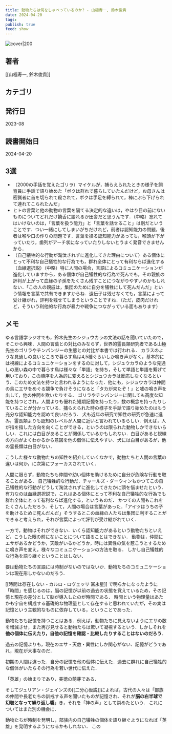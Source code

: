 ```yaml
---
title: 動物たちは何をしゃべっているのか? - 山極寿一, 鈴木俊貴
date: 2024-04-20
tags: 
publish: true
feed: show
---
```

![cover|200](http://books.google.com/books/content?id=QJ4C0AEACAAJ&printsec=frontcover&img=1&zoom=1&source=gbs_api)
## 著者
[[山極寿一, 鈴木俊貴]]
## カテゴリ

## 発行日
2023-08
## 読書開始日
2024-04-20

## 3選
 - （2000の手話を覚えたゴリラ）マイケルが，捕らえられたときの様子を飼育員に手話で語り始めた「ボクは群れで暮らしていたんだけど，お母さんは密猟者に首を切られて殺されて，ボクは手足を縛られて，棒にぶら下げられて連れてこられたんだ」
 - ヒトの言葉と他の動物の言葉を隔てる決定的な違いは，やはり目の前にないものについてどれだけ饒舌に語れるか田舎だと思うんです．（中略）忘れてはいけないのは，「言葉を扱う能力」と「言葉を話せること」は別だということです．つい一緒にしてしまいがちだけれど，前者は認知能力の問題，後者は喉や口の作りの問題です．言葉を操る認知能力があっても，喉頭が下がっていたり，歯列がアーチ状になっていたりしないとうまく発音できませんから．
 - （自己犠牲的な行動が淘汰されずに進化してきた理由について）ある個体にとって不利な自己犠牲的な行為でも，群れ全体にとって有利ならば進化する（血縁選択説）（中略）特に人間の場合，言語によるコミュニケーションが進化していますから，ある個体が自己犠牲的な行為で死んでも，その親族の評判が上がって血縁の子孫をたくさん残すことにつながりやすいのかもしれない．「この人の親戚は，集団のために自分を犠牲にして死んだんだ」という情報を言葉で共有できますからね．遺伝子は残せなくても，言葉によって受け継がれ，評判を残せてしまうということですね．（ただ，皮肉だけれど，そういう利他的な行為が暴力や戦争につながっている面もあります）
## メモ
ゆる言語学ラジオでも，鈴木先生のシジュウカラの文法の話を聞いていたので，そこから興味．人間の言葉との対比のみならず，世界的霊長類研究者である山極先生のゴリラやチンパンジーの生態との対比が本書では行われる．
カラスのような見通しの良いところで暮らす鳥は4,5種ぐらいしか鳴き声がなく，基本的には視線によるコミュニケーションをするのに対して，シジュウカラのような見通しの悪い森の中で暮らす鳥は様々な「単語」を持ち，そして単語と単語を繋げて用いており，この順序を人為的に変えるとシジュウカラは反応しなくなるという．このため文法を持つと言われるようになった．他にも，シジュウカラは仲間の鳥にエサをめぐる競争で負けそうになると「タカが来たぞ！」と嘘の鳴き声を出して，他の仲間を欺いたりする．
ゴリラやチンパンジーに関しても高度な知能を持つとされ，人間よりも優れた短期記憶を持ったり，数の概念を持ったりしていることが分かっている．捕らえられた時の様子を手話で語り始めたのはもう充分な認知能力を認めて良いだろう．
犬も近年の研究で知性の研究が急速に進み，霊長類よりも認知のレベルが人間に近いと言われているらしい．例えば，人が指を指した方向を向くことができる，というのは限られた動物しかできないらしい．これには白目があることが関係しているかもしれない．白目があると視線の方向がよくわかるから意図を他の個体に伝えやすい．犬には白目があるが，他の霊長類は白目がない．

こうした様々な動物たちの知性を紹介していくなかで，動物たちと人間の言葉の違いは何か，に次第にフォーカスされていく．

人間に限らず，動物たちも仲間や幼い個体を助けるために自分が危険な行動を取ることがある． 自己犠牲的な行動だ．チャールズ・ダーウィンもかつてこの自己犠牲的な行動がどうして淘汰されずに進化してきたかに頭を悩ませたという．
有力なのは血縁選択説で，これはある個体にとって不利な自己犠牲的な行為でも群れ全体にとって有利ならば進化する，というものだ．
かつての人間もこれをたくさんしただろう．そして，人間の場合は言葉があった．「アイツはうちの子を助けるために死んだんだ」そうするとこの血縁の人たちは集団に利することができると考えられ，それが言葉によって評判が受け継がれていく．

一方で，動物はそれができない．いくら認知能力があるという動物たちといえど，こうした眼の前にないことについて語ることはできない．
動物は，仲間にエサがあるかどうか，天敵がいるかどうか，時には異性の気を惹こうとするために鳴き声を変え，様々なコミュニケーションの方法を取る．
しかし自己犠牲的な行為を語り継ぐということはしない．

要は動物たちの言語には時制がないのではないか．動物たちのコミュニケーションは現在形しかないのだろう．

[[時間は存在しない - カルロ・ロヴェッリ 冨永星]] で明らかになったように「時間」を感じるのは，脳の記憶が以前の過去の状態を覚えているため，その記憶と現在の差分として脳が導入したのが時間である．
時間という物理量はあたかも宇宙を構成する基礎的な物理量として存在すると思われていたが，その実は記憶という主観的なものに依存している，ということであった．

動物たちも記憶を持つことはある．例えば，動物たちに見えないようにエサの数を増減させ，また再び見せると動物たちは驚いて凝視するという．しかしそれを**他の個体に伝えたり，自他の記憶を確認・比較したりすることはないのだろう**．

過去の記憶よりも，現在のエサ・天敵・異性にしか関心がない．記憶がどうであれ，現在が大事なのだ．

初期の人間は違った．自分の記憶を他の個体に伝えた．過去に群れに自己犠牲的な個体がいたらその行為を若い世代に伝えた．

「英雄」の始まりであり，美徳の萌芽である．

そしてジュリアン・ジェインズの[[二分心仮説]]によれば，古代の人々は「部族の仲間や長老たちの訓戒する声を聞いたものが記憶され、それが**脳の右半球で幻聴となって繰り返し響**」き，それを「神の声」として崇めたという．
これについてはまた別の機会に．

動物たちが時制を発明し，部族内の自己犠牲の個体を語り継ぐようになれば「英雄」を発明するようになるかもしれない．
この
